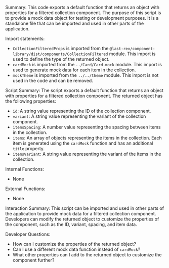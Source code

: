 Summary:
This code exports a default function that returns an object with properties for a filtered collection component. The purpose of this script is to provide a mock data object for testing or development purposes. It is a standalone file that can be imported and used in other parts of the application.

Import statements:
- `CollectionFilteredProps` is imported from the `@last-rev/component-library/dist/components/CollectionFiltered` module. This import is used to define the type of the returned object.
- `cardMock` is imported from the `../Card/Card.mock` module. This import is used to generate mock data for each item in the collection.
- `mockTheme` is imported from the `../../theme` module. This import is not used in the code and can be removed.

Script Summary:
The script exports a default function that returns an object with properties for a filtered collection component. The returned object has the following properties:
- `id`: A string value representing the ID of the collection component.
- `variant`: A string value representing the variant of the collection component.
- `itemsSpacing`: A number value representing the spacing between items in the collection.
- `items`: An array of objects representing the items in the collection. Each item is generated using the `cardMock` function and has an additional `title` property.
- `itemsVariant`: A string value representing the variant of the items in the collection.

Internal Functions:
- None

External Functions:
- None

Interaction Summary:
This script can be imported and used in other parts of the application to provide mock data for a filtered collection component. Developers can modify the returned object to customize the properties of the component, such as the ID, variant, spacing, and item data.

Developer Questions:
- How can I customize the properties of the returned object?
- Can I use a different mock data function instead of `cardMock`?
- What other properties can I add to the returned object to customize the component further?
